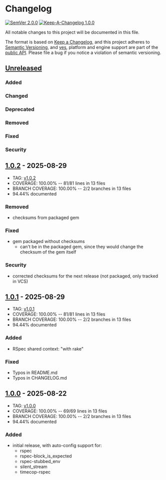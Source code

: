 # Changelog

[![SemVer 2.0.0][📌semver-img]][📌semver] [![Keep-A-Changelog 1.0.0][📗keep-changelog-img]][📗keep-changelog]

All notable changes to this project will be documented in this file.

The format is based on [Keep a Changelog][📗keep-changelog],
and this project adheres to [Semantic Versioning](https://semver.org/spec/v2.0.0.html),
and [yes][📌major-versions-not-sacred], platform and engine support are part of the [public API][📌semver-breaking].
Please file a bug if you notice a violation of semantic versioning.

[📌semver]: https://semver.org/spec/v2.0.0.html
[📌semver-img]: https://img.shields.io/badge/semver-2.0.0-FFDD67.svg?style=flat
[📌semver-breaking]: https://github.com/semver/semver/issues/716#issuecomment-869336139
[📌major-versions-not-sacred]: https://tom.preston-werner.com/2022/05/23/major-version-numbers-are-not-sacred.html
[📗keep-changelog]: https://keepachangelog.com/en/1.0.0/
[📗keep-changelog-img]: https://img.shields.io/badge/keep--a--changelog-1.0.0-FFDD67.svg?style=flat

## [Unreleased]
### Added
### Changed
### Deprecated
### Removed
### Fixed
### Security

## [1.0.2] - 2025-08-29
- TAG: [v1.0.2][1.0.2t]
- COVERAGE: 100.00% -- 81/81 lines in 13 files
- BRANCH COVERAGE: 100.00% -- 2/2 branches in 13 files
- 94.44% documented
### Removed
- checksums from packaged gem
### Fixed
- gem packaged without checksums
  - can't be in the packaged gem, since they would change the checksum of the gem itself
### Security
- corrected checksums for the next release (not packaged, only tracked in VCS)

## [1.0.1] - 2025-08-29
- TAG: [v1.0.1][1.0.1t]
- COVERAGE: 100.00% -- 81/81 lines in 13 files
- BRANCH COVERAGE: 100.00% -- 2/2 branches in 13 files
- 94.44% documented
### Added
- RSpec shared context: "with rake"
### Fixed
- Typos in README.md
- Typos in CHANGELOG.md

## [1.0.0] - 2025-08-22
- TAG: [v1.0.0][1.0.0t]
- COVERAGE: 100.00% -- 69/69 lines in 13 files
- BRANCH COVERAGE: 100.00% -- 2/2 branches in 13 files
- 94.44% documented
### Added
- initial release, with auto-config support for:
  - rspec
  - rspec-block_is_expected
  - rspec-stubbed_env
  - silent_stream
  - timecop-rspec

[Unreleased]: https://github.com/kettle-rb/kettle-test/compare/v1.0.2...HEAD
[1.0.0]: https://github.com/kettle-rb/kettle-test/compare/baed02cf1ca1e0e8c75c11fd188edaf1a4f5f08b...v1.0.0
[1.0.0t]: https://github.com/kettle-rb/kettle-test/releases/tag/v1.0.0
[1.0.1]: https://github.com/kettle-rb/kettle-test/compare/v1.0.0...v1.0.1
[1.0.1t]: https://github.com/kettle-rb/kettle-test/releases/tag/v1.0.1
[1.0.2]: https://github.com/kettle-rb/kettle-test/compare/v1.0.1...v1.0.2
[1.0.2t]: https://github.com/kettle-rb/kettle-test/releases/tag/v1.0.2
